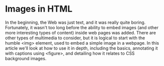 # Images in HTML

In the beginning, the Web was just text, and it was really quite boring. Fortunately, it wasn't too long before the ability to embed images (and other more interesting types of content) inside web pages was added. There are other types of multimedia to consider, but it is logical to start with the humble \<img\> element, used to embed a simple image in a webpage. In this article we'll look at how to use it in depth, including the basics, annotating it with captions using \<figure\>, and detailing how it relates to CSS background images.
